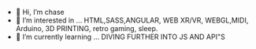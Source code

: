 - 👋 Hi, I’m chase
- 👀 I’m interested in ... HTML,SASS,ANGULAR, WEB XR/VR, WEBGL,MIDI, Arduino, 3D PRINTING, retro gaming, sleep. 
- 🌱 I’m currently learning ... DIVING FURTHER INTO JS AND API"S 

<!---
sekwasright/sekwasright is a ✨ special ✨ repository because its `README.md` (this file) appears on your GitHub profile.
You can click the Preview link to take a look at your changes.
--->
